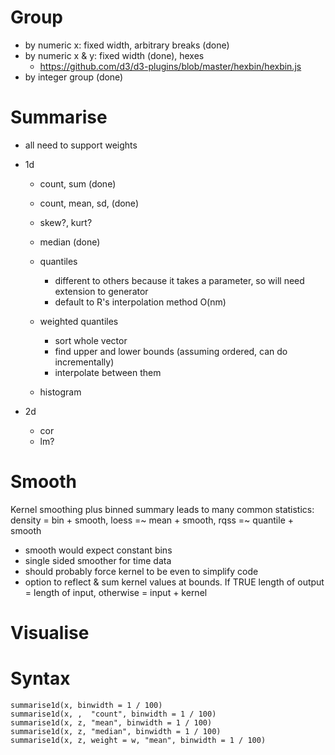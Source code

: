 # Group

* by numeric x: fixed width, arbitrary breaks (done)
* by numeric x & y: fixed width (done), hexes
  * https://github.com/d3/d3-plugins/blob/master/hexbin/hexbin.js
* by integer group (done)

# Summarise

* all need to support weights

* 1d

  * count, sum (done)
  * count, mean, sd, (done)
  * skew?, kurt?

  * median (done)

  * quantiles
    * different to others because it takes a parameter, so will need extension to generator
    * default to R's interpolation method O(nm)
  
  * weighted quantiles
    * sort whole vector
    * find upper and lower bounds (assuming ordered, can do incrementally)
    * interpolate between them

  * histogram

* 2d
  * cor
  * lm?

# Smooth

Kernel smoothing plus binned summary leads to many common statistics: density = bin + smooth, loess =~ mean + smooth, rqss =~ quantile + smooth

* smooth would expect constant bins
* single sided smoother for time data
* should probably force kernel to be even to simplify code
* option to reflect & sum kernel values at bounds.  If TRUE length of output = length of input, otherwise = input + kernel

# Visualise


# Syntax

    summarise1d(x, binwidth = 1 / 100)
    summarise1d(x, ,  "count", binwidth = 1 / 100)
    summarise1d(x, z, "mean", binwidth = 1 / 100)
    summarise1d(x, z, "median", binwidth = 1 / 100)
    summarise1d(x, z, weight = w, "mean", binwidth = 1 / 100)
